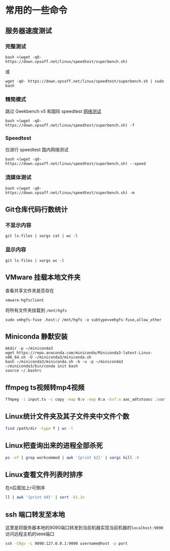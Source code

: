 # 常用的一些命令

## 服务器速度测试

### 完整测试

`bash <(wget -qO- https://down.vpsaff.net/linux/speedtest/superbench.sh)`

或

`wget -qO- https://down.vpsaff.net/linux/speedtest/superbench.sh | sudo bash`

### **精简模式**

跳过 Geekbench v5 和国际 speedtest [网络测试](https://zhida.zhihu.com/search?content_id=211258886&content_type=Article&match_order=1&q=网络测试&zhida_source=entity)

```text
bash <(wget -qO- https://down.vpsaff.net/linux/speedtest/superbench.sh) -f
```

### **Speedtest**

仅进行 speedtest 国内网络测试

```text
bash <(wget -qO- https://down.vpsaff.net/linux/speedtest/superbench.sh) --speed
```

### **流媒体测试**

```text
bash <(wget -qO- https://down.vpsaff.net/linux/speedtest/superbench.sh) -m
```

## Git仓库代码行数统计

### 不显示内容

`git ls-files | xargs cat | wc -l`

### 显示内容

`git ls-files | xargs wc -l`

## VMware 挂载本地文件夹

查看共享文件夹是否存在

`vmware-hgfsclient`

将所有文件夹挂载到 `/mnt/hgfs`

`sudo vmhgfs-fuse .host:/ /mnt/hgfs -o subtype=vmhgfs-fuse,allow_other`

## Miniconda 静默安装

```shell
mkdir -p ~/miniconda3
wget https://repo.anaconda.com/miniconda/Miniconda3-latest-Linux-x86_64.sh -O ~/miniconda3/miniconda.sh
bash ~/miniconda3/miniconda.sh -b -u -p ~/miniconda3
~/miniconda3/bin/conda init bash
source ~/.bashrc
```

## ffmpeg ts视频转mp4视频

```bash
ffmpeg -i input.ts -c copy -map 0:v -map 0:a -bsf:a aac_adtstoasc .\output.mp4
```

## Linux统计文件夹及其子文件夹中文件个数

```bash
find /path/dir -type f | wc -l
```

## Linux把查询出来的进程全部杀死

```bash
ps -ef | grep workcommod | awk '{print $2}' | xargs kill -9
```

## Linux查看文件列表时排序

在n后面加上r可倒序

```bash
ll | awk '{print $9}' | sort -k1.1n
```

## ssh 端口转发至本地

这里是将服务器本地的9090端口转发到当前机器实现当前机器的`localhost:9090`访问远程主机的`9090`端口

```bash
ssh -CNgv -L 9090:127.0.0.1:9090 username@host -p port
```

